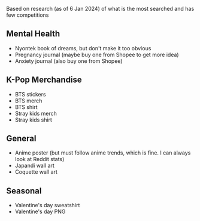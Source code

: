 Based on research (as of 6 Jan 2024) of what is the most searched and has few competitions
## Mental Health
- Nyontek book of dreams, but don't make it too obvious
- Pregnancy journal (maybe buy one from Shopee to get more idea)
- Anxiety journal (also buy one from Shopee)
## K-Pop Merchandise
- BTS stickers
- BTS merch
- BTS shirt
- Stray kids merch
- Stray kids shirt
## General
- Anime poster (but must follow anime trends, which is fine. I can always look at Reddit stats)
- Japandi wall art
- Coquette wall art
## Seasonal
- Valentine's day sweatshirt
- Valentine's day PNG